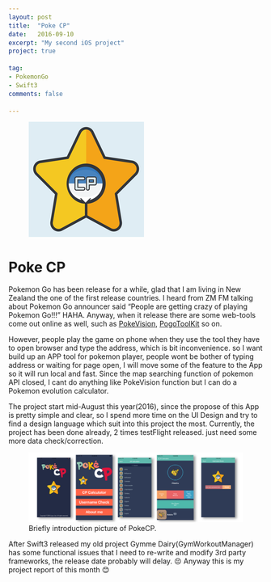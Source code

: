 ```yaml
---
layout: post
title:  "Poke CP"
date:   2016-09-10
excerpt: "My second iOS project"
project: true

tag:
- PokemonGo
- Swift3
comments: false

---
```

<figure class="single">
<img src="/assets/blogImages/PokeCPLogo.png">
</figure>

# Poke CP

Pokemon Go has been release for a while, glad that I am living in New Zealand the one of the first release countries. I heard from ZM FM talking about Pokemon Go announcer said “People are getting crazy of playing Pokemon Go!!!” HAHA. Anyway, when it release there are some web-tools come out online as well, such as [PokeVision](http://pokevision.com/), [PogoToolKit](http://pogotoolkit.com/) so on. 

However, people play the game on phone when they use the tool they have to open browser and type the address, which is bit inconvenience. so I want build up an APP tool for pokemon player, people wont be bother of typing address or waiting for page open, I will move some of the feature to the App so it will run local and fast. Since the map searching function of pokemon API closed, I cant do anything like PokeVision function but I can do a Pokemon evolution calculator. 

The project start mid-August this year(2016), since the propose of this App is pretty simple and clear, so I spend more time on the UI Design and try to find a design language which suit into this project the most. Currently, the project has been done already, 2 times testFlight released. just need some more data check/correction.

<figure class="single">
<img src="/assets/blogImages/GithubPokeIntroPicture.png">
<figcaption>Briefly introduction picture of PokeCP.</figcaption>
</figure>

After Swift3 released my old project Gymme Dairy(GymWorkoutManager) has some functional issues that I need to re-write and modify 3rd party frameworks, the release date probably will delay. 😣 Anyway this is my project report of this month 😊
